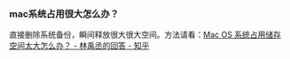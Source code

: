 ### mac系统占用很大怎么办？



直接删除系统备份，瞬间释放很大很大空间。方法请看：[Mac OS 系统占用储存空间太大怎么办？ - 林禹丞的回答 - 知乎 ](https://www.zhihu.com/question/52784342/answer/288137913)

